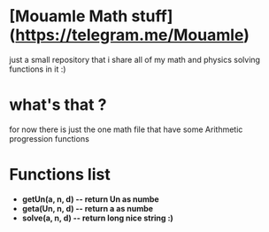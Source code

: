 # [Mouamle Math stuff] (https://telegram.me/Mouamle) 
just a small repository that i share all of my math and physics solving functions in it :)

# what's that ? 
for now there is just the one math file that have some Arithmetic progression functions

# Functions list
* **getUn(a, n, d) -- return Un as numbe**
* **geta(Un, n, d) -- return a as numbe**
* **solve(a, n, d) -- return long nice string :)**
